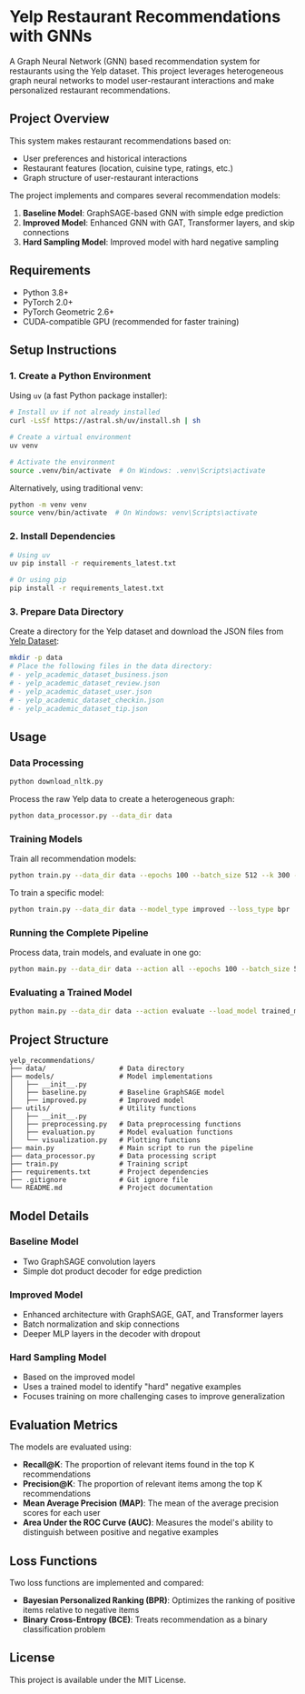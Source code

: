 # Yelp Restaurant Recommendations with GNNs

A Graph Neural Network (GNN) based recommendation system for restaurants using the Yelp dataset. This project leverages heterogeneous graph neural networks to model user-restaurant interactions and make personalized restaurant recommendations.

## Project Overview

This system makes restaurant recommendations based on:
- User preferences and historical interactions
- Restaurant features (location, cuisine type, ratings, etc.)
- Graph structure of user-restaurant interactions

The project implements and compares several recommendation models:
1. **Baseline Model**: GraphSAGE-based GNN with simple edge prediction
2. **Improved Model**: Enhanced GNN with GAT, Transformer layers, and skip connections
3. **Hard Sampling Model**: Improved model with hard negative sampling

## Requirements

- Python 3.8+
- PyTorch 2.0+
- PyTorch Geometric 2.6+
- CUDA-compatible GPU (recommended for faster training)

## Setup Instructions

### 1. Create a Python Environment

Using `uv` (a fast Python package installer):

```bash
# Install uv if not already installed 
curl -LsSf https://astral.sh/uv/install.sh | sh

# Create a virtual environment
uv venv

# Activate the environment
source .venv/bin/activate  # On Windows: .venv\Scripts\activate
```

Alternatively, using traditional venv:

```bash
python -m venv venv
source venv/bin/activate  # On Windows: venv\Scripts\activate
```

### 2. Install Dependencies

```bash
# Using uv
uv pip install -r requirements_latest.txt

# Or using pip
pip install -r requirements_latest.txt
```

### 3. Prepare Data Directory

Create a directory for the Yelp dataset and download the JSON files from [Yelp Dataset](https://www.yelp.com/dataset):

```bash
mkdir -p data
# Place the following files in the data directory:
# - yelp_academic_dataset_business.json
# - yelp_academic_dataset_review.json
# - yelp_academic_dataset_user.json
# - yelp_academic_dataset_checkin.json
# - yelp_academic_dataset_tip.json
```

## Usage

### Data Processing

```bash
python download_nltk.py
```

Process the raw Yelp data to create a heterogeneous graph:

```bash
python data_processor.py --data_dir data
```

### Training Models

Train all recommendation models:

```bash
python train.py --data_dir data --epochs 100 --batch_size 512 --k 300 --model_dir trained_models
```

To train a specific model:

```bash
python train.py --data_dir data --model_type improved --loss_type bpr
```

### Running the Complete Pipeline

Process data, train models, and evaluate in one go:

```bash
python main.py --data_dir data --action all --epochs 100 --batch_size 512 --k 300
```

### Evaluating a Trained Model

```bash
python main.py --data_dir data --action evaluate --load_model trained_models/improved_bpr_model.pt --k 300
```

## Project Structure

```
yelp_recommendations/
├── data/                  # Data directory
├── models/                # Model implementations
│   ├── __init__.py
│   ├── baseline.py        # Baseline GraphSAGE model
│   ├── improved.py        # Improved model
├── utils/                 # Utility functions
│   ├── __init__.py
│   ├── preprocessing.py   # Data preprocessing functions
│   ├── evaluation.py      # Model evaluation functions
│   └── visualization.py   # Plotting functions
├── main.py                # Main script to run the pipeline
├── data_processor.py      # Data processing script
├── train.py               # Training script
├── requirements.txt       # Project dependencies
├── .gitignore             # Git ignore file
└── README.md              # Project documentation
```

## Model Details

### Baseline Model
- Two GraphSAGE convolution layers
- Simple dot product decoder for edge prediction

### Improved Model
- Enhanced architecture with GraphSAGE, GAT, and Transformer layers
- Batch normalization and skip connections
- Deeper MLP layers in the decoder with dropout

### Hard Sampling Model
- Based on the improved model
- Uses a trained model to identify "hard" negative examples
- Focuses training on more challenging cases to improve generalization

## Evaluation Metrics

The models are evaluated using:
- **Recall@K**: The proportion of relevant items found in the top K recommendations
- **Precision@K**: The proportion of relevant items among the top K recommendations
- **Mean Average Precision (MAP)**: The mean of the average precision scores for each user
- **Area Under the ROC Curve (AUC)**: Measures the model's ability to distinguish between positive and negative examples

## Loss Functions

Two loss functions are implemented and compared:
- **Bayesian Personalized Ranking (BPR)**: Optimizes the ranking of positive items relative to negative items
- **Binary Cross-Entropy (BCE)**: Treats recommendation as a binary classification problem


## License

This project is available under the MIT License.
